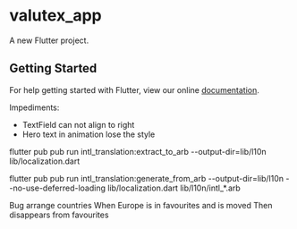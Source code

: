 # valutex_app

A new Flutter project.

## Getting Started

For help getting started with Flutter, view our online
[documentation](https://flutter.io/).

Impediments:
- TextField can not align to right
- Hero text in animation lose the style

flutter pub pub run intl_translation:extract_to_arb --output-dir=lib/l10n lib/localization.dart 

flutter pub pub run intl_translation:generate_from_arb --output-dir=lib/l10n --no-use-deferred-loading lib/localization.dart lib/l10n/intl_*.arb
    
Bug arrange countries
When Europe is in favourites and is moved 
Then disappears from favourites